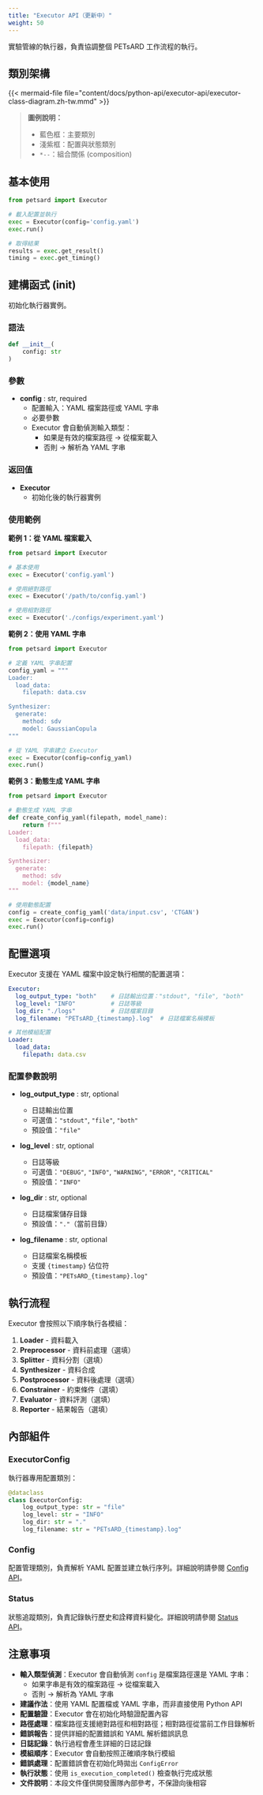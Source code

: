 ```yaml
---
title: "Executor API（更新中）"
weight: 50
---
```


實驗管線的執行器，負責協調整個 PETsARD 工作流程的執行。

## 類別架構

{{< mermaid-file file="content/docs/python-api/executor-api/executor-class-diagram.zh-tw.mmd" >}}

> **圖例說明：**
> - 藍色框：主要類別
> - 淺紫框：配置與狀態類別
> - `*--`：組合關係 (composition)

## 基本使用

```python
from petsard import Executor

# 載入配置並執行
exec = Executor(config='config.yaml')
exec.run()

# 取得結果
results = exec.get_result()
timing = exec.get_timing()
```

## 建構函式 (__init__)

初始化執行器實例。

### 語法

```python
def __init__(
    config: str
)
```

### 參數

- **config** : str, required
    - 配置輸入：YAML 檔案路徑或 YAML 字串
    - 必要參數
    - Executor 會自動偵測輸入類型：
        - 如果是有效的檔案路徑 → 從檔案載入
        - 否則 → 解析為 YAML 字串

### 返回值

- **Executor**
    - 初始化後的執行器實例

### 使用範例

**範例 1：從 YAML 檔案載入**

```python
from petsard import Executor

# 基本使用
exec = Executor('config.yaml')

# 使用絕對路徑
exec = Executor('/path/to/config.yaml')

# 使用相對路徑
exec = Executor('./configs/experiment.yaml')
```

**範例 2：使用 YAML 字串**

```python
from petsard import Executor

# 定義 YAML 字串配置
config_yaml = """
Loader:
  load_data:
    filepath: data.csv

Synthesizer:
  generate:
    method: sdv
    model: GaussianCopula
"""

# 從 YAML 字串建立 Executor
exec = Executor(config=config_yaml)
exec.run()
```

**範例 3：動態生成 YAML 字串**

```python
from petsard import Executor

# 動態生成 YAML 字串
def create_config_yaml(filepath, model_name):
    return f"""
Loader:
  load_data:
    filepath: {filepath}

Synthesizer:
  generate:
    method: sdv
    model: {model_name}
"""

# 使用動態配置
config = create_config_yaml('data/input.csv', 'CTGAN')
exec = Executor(config=config)
exec.run()
```

## 配置選項

Executor 支援在 YAML 檔案中設定執行相關的配置選項：

```yaml
Executor:
  log_output_type: "both"    # 日誌輸出位置："stdout", "file", "both"
  log_level: "INFO"          # 日誌等級
  log_dir: "./logs"          # 日誌檔案目錄
  log_filename: "PETsARD_{timestamp}.log"  # 日誌檔案名稱模板

# 其他模組配置
Loader:
  load_data:
    filepath: data.csv
```

### 配置參數說明

- **log_output_type** : str, optional
    - 日誌輸出位置
    - 可選值：`"stdout"`, `"file"`, `"both"`
    - 預設值：`"file"`

- **log_level** : str, optional
    - 日誌等級
    - 可選值：`"DEBUG"`, `"INFO"`, `"WARNING"`, `"ERROR"`, `"CRITICAL"`
    - 預設值：`"INFO"`

- **log_dir** : str, optional
    - 日誌檔案儲存目錄
    - 預設值：`"."`（當前目錄）

- **log_filename** : str, optional
    - 日誌檔案名稱模板
    - 支援 `{timestamp}` 佔位符
    - 預設值：`"PETsARD_{timestamp}.log"`

## 執行流程

Executor 會按照以下順序執行各模組：

1. **Loader** - 資料載入
2. **Preprocessor** - 資料前處理（選填）
3. **Splitter** - 資料分割（選填）
4. **Synthesizer** - 資料合成
5. **Postprocessor** - 資料後處理（選填）
6. **Constrainer** - 約束條件（選填）
7. **Evaluator** - 資料評測（選填）
8. **Reporter** - 結果報告（選填）

## 內部組件

### ExecutorConfig

執行器專用配置類別：

```python
@dataclass
class ExecutorConfig:
    log_output_type: str = "file"
    log_level: str = "INFO"
    log_dir: str = "."
    log_filename: str = "PETsARD_{timestamp}.log"
```

### Config

配置管理類別，負責解析 YAML 配置並建立執行序列。詳細說明請參閱 [Config API](../config-api/)。

### Status

狀態追蹤類別，負責記錄執行歷史和詮釋資料變化。詳細說明請參閱 [Status API](../status-api/)。

## 注意事項

- **輸入類型偵測**：Executor 會自動偵測 `config` 是檔案路徑還是 YAML 字串：
  - 如果字串是有效的檔案路徑 → 從檔案載入
  - 否則 → 解析為 YAML 字串
- **建議作法**：使用 YAML 配置檔或 YAML 字串，而非直接使用 Python API
- **配置驗證**：Executor 會在初始化時驗證配置內容
- **路徑處理**：檔案路徑支援絕對路徑和相對路徑；相對路徑從當前工作目錄解析
- **錯誤報告**：提供詳細的配置錯誤和 YAML 解析錯誤訊息
- **日誌記錄**：執行過程會產生詳細的日誌記錄
- **模組順序**：Executor 會自動按照正確順序執行模組
- **錯誤處理**：配置錯誤會在初始化時拋出 `ConfigError`
- **執行狀態**：使用 `is_execution_completed()` 檢查執行完成狀態
- **文件說明**：本段文件僅供開發團隊內部參考，不保證向後相容